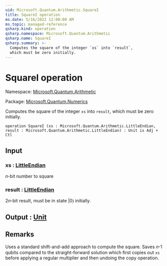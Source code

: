 ```yaml
---
uid: Microsoft.Quantum.Arithmetic.SquareI
title: SquareI operation
ms.date: 5/16/2022 12:00:00 AM
ms.topic: managed-reference
qsharp.kind: operation
qsharp.namespace: Microsoft.Quantum.Arithmetic
qsharp.name: SquareI
qsharp.summary: >-
  Computes the square of the integer `xs` into `result`,
  which must be zero initially.
---
```


# SquareI operation

Namespace: [Microsoft.Quantum.Arithmetic](xref:Microsoft.Quantum.Arithmetic)

Package: [Microsoft.Quantum.Numerics](https://nuget.org/packages/Microsoft.Quantum.Numerics)


Computes the square of the integer `xs` into `result`,which must be zero initially.

```qsharp
operation SquareI (xs : Microsoft.Quantum.Arithmetic.LittleEndian, result : Microsoft.Quantum.Arithmetic.LittleEndian) : Unit is Adj + Ctl
```


## Input

### xs : [LittleEndian](xref:Microsoft.Quantum.Arithmetic.LittleEndian)

𝑛-bit number to square


### result : [LittleEndian](xref:Microsoft.Quantum.Arithmetic.LittleEndian)

2𝑛-bit result, must be in state |0⟩ initially.



## Output : [Unit](xref:microsoft.quantum.qsharp.valueliterals#unit-literal)



## Remarks

Uses a standard shift-and-add approach to compute the square. Saves𝑛-1 qubits compared to the straight-forward solution which firstcopies out `xs` before applying a regular multiplier and then undoingthe copy operation.